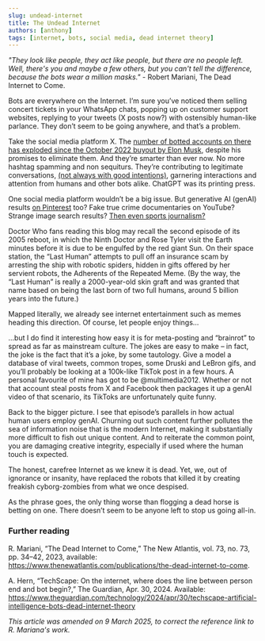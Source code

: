 ```yaml
---
slug: undead-internet
title: The Undead Internet
authors: [anthony]
tags: [internet, bots, social media, dead internet theory]
---
```


*"They look like people, they act like people, but there are no people left. Well, there's you and maybe a few others, but you can't tell the difference, because the bots wear a million masks."* - Robert Mariani, The Dead Internet to Come.

Bots are everywhere on the Internet. I’m sure you’ve noticed them selling concert tickets in your WhatsApp chats, popping up on customer support websites, replying to your tweets (X posts now?) with ostensibly human-like parlance. They don’t seem to be going anywhere, and that’s a problem.

Take the social media platform X. The [number of botted accounts on there has exploded since the October 2022 buyout by Elon Musk](https://mashable.com/article/x-twitter-elon-musk-bots-fake-traffic), despite his promises to eliminate them. And they’re smarter than ever now. No more hashtag spamming and non sequiturs. They’re contributing to legitimate conversations, [(not always with good intentions)](https://globalwitness.org/en/campaigns/digital-threats/no-ifs-many-bots-partisan-bot-like-accounts-continue-to-amplify-divisive-content-on-x-generating-over-4-billion-views-since-the-uk-general-election-was-called/), garnering interactions and attention from humans and other bots alike. ChatGPT was its printing press.

One social media platform wouldn’t be a big issue. But generative AI (genAI) results [on Pinterest](https://futurism.com/pinterest-ai-slop) too? Fake true crime documentaries on YouTube? Strange image search results? [Then even sports journalism?](https://futurism.com/sports-illustrated-ai-generated-writers)

Doctor Who fans reading this blog may recall the second episode of its 2005 reboot, in which the Ninth Doctor and Rose Tyler visit the Earth minutes before it is due to be engulfed by the red giant Sun. On their space station, the “Last Human” attempts to pull off an insurance scam by arresting the ship with robotic spiders, hidden in gifts offered by her servient robots, the Adherents of the Repeated Meme. (By the way, the “Last Human” is really a 2000-year-old skin graft and was granted that name based on being the last born of two full humans, around 5 billion years into the future.)

Mapped literally, we already see internet entertainment such as memes heading this direction. Of course, let people enjoy things…

…but I do find it interesting how easy it is for meta-posting and “brainrot” to spread as far as mainstream culture. The jokes are easy to make – in fact, the joke is the fact that it’s a joke, by some tautology. Give a model a database of viral tweets, common tropes, some Druski and LeBron gifs, and you’ll probably be looking at a 100k-like TikTok post in a few hours. A personal favourite of mine has got to be @multimedia2012. Whether or not that account steal posts from X and Facebook then packages it up a genAI video of that scenario, its TikToks are unfortunately quite funny.

Back to the bigger picture. I see that episode’s parallels in how actual human users employ genAI. Churning out such content further pollutes the sea of information noise that is the modern Internet, making it substantially more difficult to fish out unique content. And to reiterate the common point, you are damaging creative integrity, especially if used where the human touch is expected.

The honest, carefree Internet as we knew it is dead. Yet, we, out of ignorance or insanity, have replaced the robots that killed it by creating freakish cyborg-zombies from what we once despised.

As the phrase goes, the only thing worse than flogging a dead horse is betting on one. There doesn’t seem to be anyone left to stop us going all-in.

### Further reading
R. Mariani, “The Dead Internet to Come,” The New Atlantis, vol. 73, no. 73, pp. 34–42, 2023, available: https://www.thenewatlantis.com/publications/the-dead-internet-to-come.

A. Hern, “TechScape: On the internet, where does the line between person end and bot begin?,” The Guardian, Apr. 30, 2024. Available: https://www.theguardian.com/technology/2024/apr/30/techscape-artificial-intelligence-bots-dead-internet-theory

*This article was amended on 9 March 2025, to correct the reference link to R. Mariana's work.*